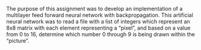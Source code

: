 The purpose of this assignment was to develop an implementation of a multilayer feed forward neural network with backpropagation. This artificial neural network was to read a file with a list of integers which represent an 8x8 matrix with each element representing a “pixel”, and based on a value from 0 to 16, determine which number 0 through 9 is being drawn within the “picture”. 
